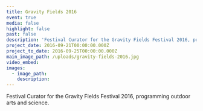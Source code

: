 ```yaml
---
title: Gravity Fields 2016
event: true
media: false
highlight: false
past: false
description: 'Festival Curator for the Gravity Fields Festival 2016, programming outdoor arts and science.'
project_date: 2016-09-21T00:00:00.000Z
project_to_date: 2016-09-25T00:00:00.000Z
main_image_path: /uploads/gravity-fields-2016.jpg
video_embed:
images:
  - image_path:
    description:
---
```



Festival Curator for the Gravity Fields Festival 2016, programming outdoor arts and science.